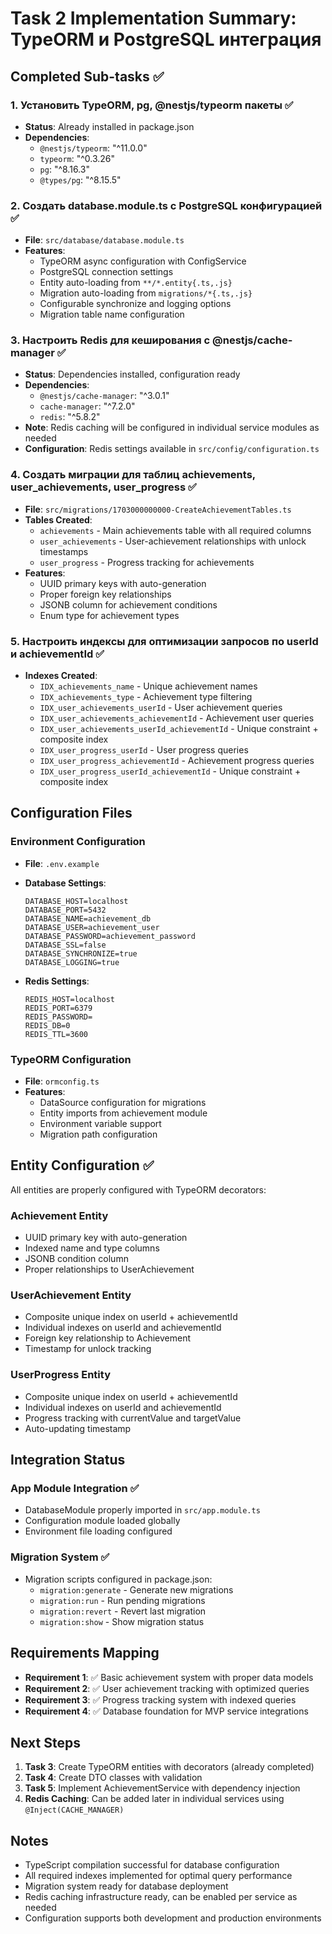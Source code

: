# Task 2 Implementation Summary: TypeORM и PostgreSQL интеграция

## Completed Sub-tasks ✅

### 1. Установить TypeORM, pg, @nestjs/typeorm пакеты ✅
- **Status**: Already installed in package.json
- **Dependencies**:
  - `@nestjs/typeorm`: "^11.0.0"
  - `typeorm`: "^0.3.26" 
  - `pg`: "^8.16.3"
  - `@types/pg`: "^8.15.5"

### 2. Создать database.module.ts с PostgreSQL конфигурацией ✅
- **File**: `src/database/database.module.ts`
- **Features**:
  - TypeORM async configuration with ConfigService
  - PostgreSQL connection settings
  - Entity auto-loading from `**/*.entity{.ts,.js}`
  - Migration auto-loading from `migrations/*{.ts,.js}`
  - Configurable synchronize and logging options
  - Migration table name configuration

### 3. Настроить Redis для кеширования с @nestjs/cache-manager ✅
- **Status**: Dependencies installed, configuration ready
- **Dependencies**:
  - `@nestjs/cache-manager`: "^3.0.1"
  - `cache-manager`: "^7.2.0"
  - `redis`: "^5.8.2"
- **Note**: Redis caching will be configured in individual service modules as needed
- **Configuration**: Redis settings available in `src/config/configuration.ts`

### 4. Создать миграции для таблиц achievements, user_achievements, user_progress ✅
- **File**: `src/migrations/1703000000000-CreateAchievementTables.ts`
- **Tables Created**:
  - `achievements` - Main achievements table with all required columns
  - `user_achievements` - User-achievement relationships with unlock timestamps
  - `user_progress` - Progress tracking for achievements
- **Features**:
  - UUID primary keys with auto-generation
  - Proper foreign key relationships
  - JSONB column for achievement conditions
  - Enum type for achievement types

### 5. Настроить индексы для оптимизации запросов по userId и achievementId ✅
- **Indexes Created**:
  - `IDX_achievements_name` - Unique achievement names
  - `IDX_achievements_type` - Achievement type filtering
  - `IDX_user_achievements_userId` - User achievement queries
  - `IDX_user_achievements_achievementId` - Achievement user queries
  - `IDX_user_achievements_userId_achievementId` - Unique constraint + composite index
  - `IDX_user_progress_userId` - User progress queries
  - `IDX_user_progress_achievementId` - Achievement progress queries
  - `IDX_user_progress_userId_achievementId` - Unique constraint + composite index

## Configuration Files

### Environment Configuration
- **File**: `.env.example`
- **Database Settings**:
  ```env
  DATABASE_HOST=localhost
  DATABASE_PORT=5432
  DATABASE_NAME=achievement_db
  DATABASE_USER=achievement_user
  DATABASE_PASSWORD=achievement_password
  DATABASE_SSL=false
  DATABASE_SYNCHRONIZE=true
  DATABASE_LOGGING=true
  ```

- **Redis Settings**:
  ```env
  REDIS_HOST=localhost
  REDIS_PORT=6379
  REDIS_PASSWORD=
  REDIS_DB=0
  REDIS_TTL=3600
  ```

### TypeORM Configuration
- **File**: `ormconfig.ts`
- **Features**:
  - DataSource configuration for migrations
  - Entity imports from achievement module
  - Environment variable support
  - Migration path configuration

## Entity Configuration ✅

All entities are properly configured with TypeORM decorators:

### Achievement Entity
- UUID primary key with auto-generation
- Indexed name and type columns
- JSONB condition column
- Proper relationships to UserAchievement

### UserAchievement Entity
- Composite unique index on userId + achievementId
- Individual indexes on userId and achievementId
- Foreign key relationship to Achievement
- Timestamp for unlock tracking

### UserProgress Entity
- Composite unique index on userId + achievementId
- Individual indexes on userId and achievementId
- Progress tracking with currentValue and targetValue
- Auto-updating timestamp

## Integration Status

### App Module Integration ✅
- DatabaseModule properly imported in `src/app.module.ts`
- Configuration module loaded globally
- Environment file loading configured

### Migration System ✅
- Migration scripts configured in package.json:
  - `migration:generate` - Generate new migrations
  - `migration:run` - Run pending migrations
  - `migration:revert` - Revert last migration
  - `migration:show` - Show migration status

## Requirements Mapping

- **Requirement 1**: ✅ Basic achievement system with proper data models
- **Requirement 2**: ✅ User achievement tracking with optimized queries
- **Requirement 3**: ✅ Progress tracking system with indexed queries
- **Requirement 4**: ✅ Database foundation for MVP service integrations

## Next Steps

1. **Task 3**: Create TypeORM entities with decorators (already completed)
2. **Task 4**: Create DTO classes with validation
3. **Task 5**: Implement AchievementService with dependency injection
4. **Redis Caching**: Can be added later in individual services using `@Inject(CACHE_MANAGER)`

## Notes

- TypeScript compilation successful for database configuration
- All required indexes implemented for optimal query performance
- Migration system ready for database deployment
- Redis caching infrastructure ready, can be enabled per service as needed
- Configuration supports both development and production environments